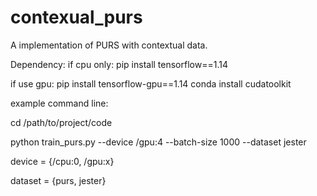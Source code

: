 # contexual_purs
A implementation of PURS with contextual data.

Dependency:
if cpu only:
pip install tensorflow==1.14

if use gpu:
pip install tensorflow-gpu==1.14
conda install cudatoolkit

example command line:

cd /path/to/project/code

python train_purs.py --device /gpu:4 --batch-size 1000 --dataset jester

device = {/cpu:0, /gpu:x}

dataset = {purs, jester}
